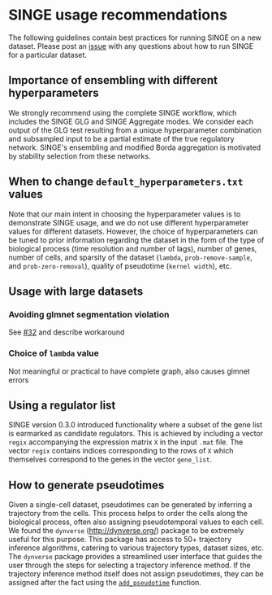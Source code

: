 # SINGE usage recommendations
The following guidelines contain best practices for running SINGE on a new dataset.
Please post an [issue](https://github.com/gitter-lab/SINGE/issues) with any questions about how to run SINGE for a particular dataset.

## Importance of ensembling with different hyperparameters
We strongly recommend using the complete SINGE workflow, which includes the SINGE GLG and SINGE Aggregate modes.
We consider each output of the GLG test resulting from a unique hyperparameter combination and subsampled input to be a partial estimate of the true regulatory network.
SINGE's ensembling and modified Borda aggregation is motivated by stability selection from these networks.

## When to change `default_hyperparameters.txt` values
Note that our main intent in choosing the hyperparameter values is to demonstrate SINGE usage, and we do not use different hyperparameter values for different datasets.
However, the choice of hyperparameters can be tuned to prior information regarding the dataset in the form of the type of biological process (time resolution and number of lags), number of genes, number of cells, and sparsity of the dataset (`lambda`, `prob-remove-sample`, and `prob-zero-removal`), quality of pseudotime (`kernel width`), etc.

## Usage with large datasets
### Avoiding glmnet segmentation violation
See [#32](https://github.com/gitter-lab/SINGE/issues/32) and describe workaround

### Choice of `lambda` value
Not meaningful or practical to have complete graph, also causes glmnet errors

## Using a regulator list
SINGE version 0.3.0 introduced functionality where a subset of the gene list is earmarked as candidate regulators.
This is achieved by including a vector `regix` accompanying the expression matrix `X` in the input `.mat` file.
The vector `regix` contains indices corresponding to the rows of `X` which themselves correspond to the genes in the vector `gene_list`.

## How to generate pseudotimes
Given a single-cell dataset, pseudotimes can be generated by inferring a trajectory from the cells.
This process helps to order the cells along the biological process, often also assigning pseudotemporal values to each cell.
We found the `dynverse` (http://dynverse.org/) package to be extremely useful for this purpose.
This package has access to 50+ trajectory inference algorithms, catering to various trajectory types, dataset sizes, etc.
The `dynverse` package provides a streamlined user interface that guides the user through the steps for selecting a trajectory inference method.
If the trajectory inference method itself does not assign pseudotimes, they can be assigned after the fact using the [`add_pseudotime`](https://rdrr.io/github/dynverse/dynwrap/man/add_pseudotime.html) function.
